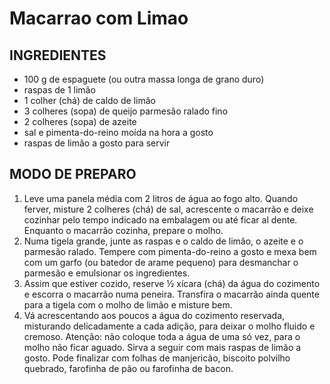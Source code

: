  #   Macarrao com Limao 
    
##    INGREDIENTES

-   100 g de espaguete (ou outra massa longa de grano duro)
-   raspas de 1 limão
-   1 colher (chá) de caldo de limão
-   3 colheres (sopa) de queijo parmesão ralado fino
-   2 colheres (sopa) de azeite
-   sal e pimenta-do-reino moída na hora a gosto
-   raspas de limão a gosto para servir

##  MODO DE PREPARO

1.  Leve uma panela média com 2 litros de água ao fogo alto. Quando ferver, misture 2 colheres (chá) de sal, acrescente o macarrão e deixe cozinhar pelo tempo indicado na embalagem ou até ficar al dente. Enquanto o macarrão cozinha, prepare o molho.
2.  Numa tigela grande, junte as raspas e o caldo de limão, o azeite e o parmesão ralado. Tempere com pimenta-do-reino a gosto e mexa bem com um garfo (ou batedor de arame pequeno) para desmanchar o parmesão e emulsionar os ingredientes. 
3.  Assim que estiver cozido, reserve ½ xícara (chá) da água do cozimento e escorra o macarrão numa peneira. Transfira o macarrão ainda quente para a tigela com o molho de limão e misture bem. 
4.  Vá acrescentando aos poucos a água do cozimento reservada, misturando delicadamente a cada adição, para deixar o molho fluido e cremoso. Atenção: não coloque toda a água de uma só vez, para o molho não ficar aguado. Sirva a seguir com mais raspas de limão a gosto. Pode finalizar com folhas de manjericão, biscoito polvilho quebrado, farofinha de pão ou farofinha de bacon.
 
